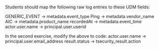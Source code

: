 Students should map the following raw log entries to these UDM fields:

GENERIC_EVENT -> metadata.event_type
Ping -> metadata.vendor_name
AIC -> metadata.product_name
recordedAt -> metadata.event_time
actor.user.name -> principal.user.userid

In the second exercise, modify the above to code:
actor.user.name -> principal.user.email_address
result.status -> tsecurity_result.action

